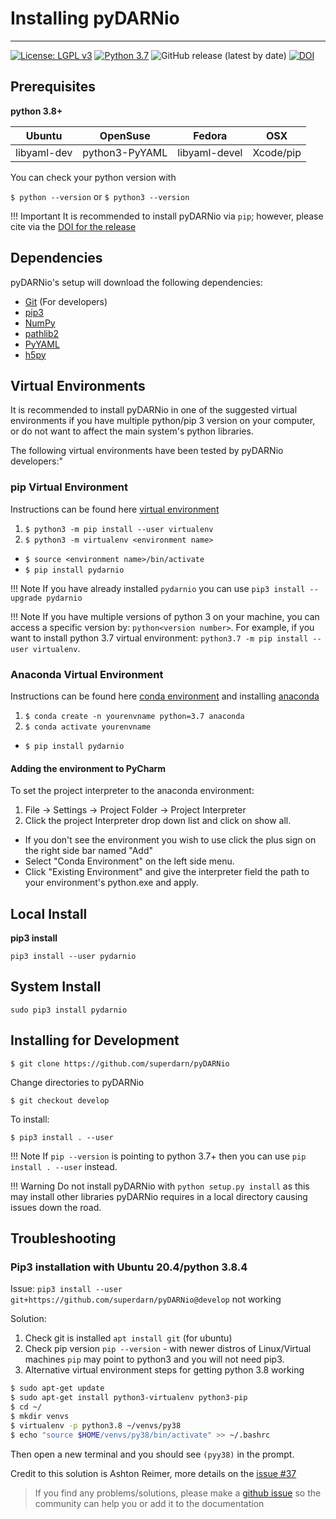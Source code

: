 <!--Copyright (C) SuperDARN Canada, University of Saskatchewan 
author(s) Marina Schmidt-->
# Installing pyDARNio 
---

[![License: LGPL v3](https://img.shields.io/badge/License-LGPLv3-blue.svg)](https://www.gnu.org/licenses/lgpl-3.0) 
[![Python 3.7](https://img.shields.io/badge/python-3.6-blue.svg)](https://www.python.org/downloads/release/python-360/) 
![GitHub release (latest by date)](https://img.shields.io/github/v/release/superdarn/pyDARNio)
[![DOI](https://zenodo.org/badge/DOI/10.5281/zenodo.4009470.svg)](https://doi.org/10.5281/zenodo.4009470)



## Prerequisites

**python 3.8+**

| Ubuntu      | OpenSuse       | Fedora        | OSX           |
| ----------- | -------------- | ------------- | ------------- |
| libyaml-dev | python3-PyYAML | libyaml-devel | Xcode/pip     |

You can check your python version with  

`$ python --version` or 
`$ python3 --version`

!!! Important 
    It is recommended to install pyDARNio via `pip`; however, please cite via the [DOI for the release](https://doi.org/10.5281/zenodo.4009470) 


## Dependencies

pyDARNio's setup will download the following dependencies: 

- [Git](https://git-scm.com/) (For developers)
- [pip3](https://help.dreamhost.com/hc/en-us/articles/115000699011-Using-pip3-to-install-Python3-modules)
- [NumPy](https://numpy.org/)
- [pathlib2](https://docs.python.org/dev/library/pathlib.html)
- [PyYAML](https://pyyaml.org/wiki/PyYAMLDocumentation)
- [h5py](https://www.h5py.org/)

## Virtual Environments
It is recommended to install pyDARNio in one of the suggested virtual environments if you have multiple python/pip 3 version on your computer, or do not want to affect the main system's python libraries. 

The following virtual environments have been tested by pyDARNio developers:"

### pip Virtual Environment
Instructions can be found here [virtual environment](https://packaging.python.org/guides/installing-using-pip-and-virtual-environments/)

1. `$ python3 -m pip install --user virtualenv`  
2. `$ python3 -m virtualenv <environment name>`  
* `$ source <environment name>/bin/activate`
* `$ pip install pydarnio`

!!! Note
    If you have already installed `pydarnio` you can use `pip3 install --upgrade pydarnio`

!!! Note
    If you have multiple versions of python 3 on your machine, you can access a specific version by: `python<version number>`. 
    For example, if you want to install python 3.7 virtual environment: `python3.7 -m pip install --user virtualenv`.

### Anaconda Virtual Environment
Instructions can be found here [conda environment](https://uoa-eresearch.github.io/eresearch-cookbook/recipe/2014/11/20/conda/) and installing [anaconda](https://docs.anaconda.com/anaconda/install/)

1. `$ conda create -n yourenvname python=3.7 anaconda`
2. `$ conda activate yourenvname`
* `$ pip install pydarnio`

#### Adding the environment to PyCharm

To set the project interpreter to the anaconda environment:

1. File -> Settings -> Project Folder -> Project Interpreter
2. Click the project Interpreter drop down list and click on show all.
* If you don't see the environment you wish to use click the plus sign on the right side bar named "Add"
* Select "Conda Environment" on the left side menu.
* Click "Existing Environment" and give the interpreter field the path to your environment's python.exe and apply.

## Local Install
**pip3 install**

`pip3 install --user pydarnio`

## System Install 
`sudo pip3 install pydarnio`

## Installing for Development 
`$ git clone https://github.com/superdarn/pyDARNio`

Change directories to pyDARNio

`$ git checkout develop`

To install: 

`$ pip3 install . --user`

!!! Note
    If `pip --version` is pointing to python 3.7+ then you can use `pip install . --user` instead. 

!!! Warning
    Do not install pyDARNio with `python setup.py install` as this may install other libraries pyDARNio requires in a local directory causing issues down the road.
    
## Troubleshooting

### Pip3 installation with Ubuntu 20.4/python 3.8.4

Issue: `pip3 install --user git+https://github.com/superdarn/pyDARNio@develop` not working

Solution:
1. Check git is installed `apt install git` (for ubuntu)
2. Check pip version `pip --version` - with newer distros of Linux/Virtual machines `pip` may point to python3 and you will not need pip3. 
3. Alternative virtual environment steps for getting python 3.8 working

```bash 
$ sudo apt-get update
$ sudo apt-get install python3-virtualenv python3-pip
$ cd ~/
$ mkdir venvs
$ virtualenv -p python3.8 ~/venvs/py38
$ echo "source $HOME/venvs/py38/bin/activate" >> ~/.bashrc
```
Then open a new terminal and you should see `(pyy38)` in the prompt. 

Credit to this solution is Ashton Reimer, more details on the [issue #37](https://github.com/SuperDARN/pyDARNio/issues/37)


> If you find any problems/solutions, please make a [github issue](https://github.com/superdarn/pyDARNio/issues/new) so the community can help you or add it to the documentation
